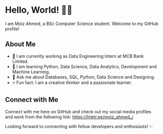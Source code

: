 # Hello, World! 👋🏼

I am Moiz Ahmed, a BSc Computer Science student. Welcome to my GitHub profile!

## About Me

- 🔭 I am currently working as Data Engineering Intern at MCB Bank Limited.
- 🚀 I am learning Python, Data Science, Data Analytics, Development and Machine Learning.
- 💬 Ask me about Databases, SQL, Python, Data Science and Designing.
- ⚡ Fun fact: I am a creative thinker and a passionate learner.

## Connect with Me

Connect with me here on GitHub and check out my social media profiles and work from the following link: https://linktr.ee/moiz_ahmed_/

Looking forward to connecting with fellow developers and enthusiasts! ✨
